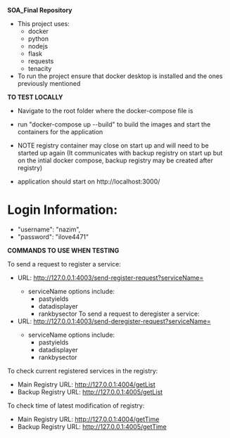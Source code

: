 **SOA_Final Repository**
- This project uses:
    - docker
    - python
    - nodejs
    - flask
    - requests
    - tenacity
- To run the project ensure that docker desktop is installed and the ones previously mentioned

**TO TEST LOCALLY**
- Navigate to the root folder where the docker-compose file is 
- run "docker-compose up --build" to build the images and start the containers for the application 
- NOTE registry container may close on start up and will need to be started up again (It communicates with backup registry on start up but on the intial docker compose, backup   registry may be created after registry)

- application should start on http://localhost:3000/

# Login Information:
- "username": "nazim",
- "password": "ilove4471"

**COMMANDS TO USE WHEN TESTING**

To send a request to register a service: 
- URL: http://127.0.0.1:4003/send-register-request?serviceName=<serviceName>
  - serviceName options include:
      - pastyields
      - datadisplayer
      - rankbysector
To send a request to deregister a service:
- URL: http://127.0.0.1:4003/send-deregister-request?serviceName=<serviceName>
  - serviceName options include:
      - pastyields
      - datadisplayer
      - rankbysector
   
To check current registered services in the registry:
- Main Registry URL: http://127.0.0.1:4004/getList
- Backup Registry URL: http://127.0.0.1:4005/getList

 To check time of latest modification of registry:
- Main Registry URL: http://127.0.0.1:4004/getTime
- Backup Registry URL: http://127.0.0.1:4005/getTime

